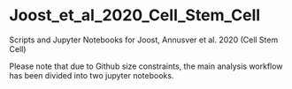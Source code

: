# Joost_et_al_2020_Cell_Stem_Cell

Scripts and Jupyter Notebooks for Joost, Annusver et al. 2020 (Cell Stem Cell)

Please note that due to Github size constraints, the main analysis workflow has been divided into two jupyter notebooks.
